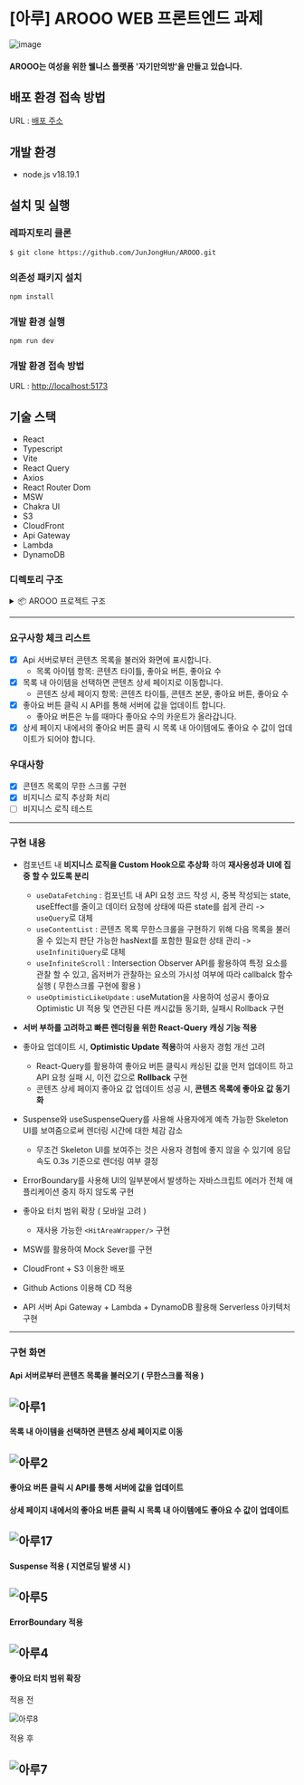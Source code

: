 # [아루] AROOO WEB 프론트엔드 과제
![image](https://github.com/JunJongHun/AROOO/assets/90402926/3930a48d-f3bf-4b26-aacb-e9a901fcb1a5)

#### AROOO는 여성을 위한 웰니스 플랫폼 '자기만의방'을 만들고 있습니다.



## 배포 환경 접속 방법
URL : [배포 주소](https://d33bvz1hdswgqw.cloudfront.net)


## 개발 환경

- node.js v18.19.1

## 설치 및 실행
### 레파지토리 클론

```bash
$ git clone https://github.com/JunJongHun/AROOO.git
```

### 의존성 패키지 설치

```bash
npm install
```

### 개발 환경 실행

```bash
npm run dev
```

### 개발 환경 접속 방법
URL : <http://localhost:5173>

## 기술 스택

- React
- Typescript
- Vite
- React Query
- Axios
- React Router Dom
- MSW
- Chakra UI
- S3
- CloudFront
- Api Gateway
- Lambda
- DynamoDB

### 디렉토리 구조
<details>
<summary>📦 AROOO 프로젝트 구조</summary>

```bash
📦AROOO
 ┣ 📂.github
 ┃ ┗ 📂workflows
 ┃ ┃ ┗ 📜main.yaml
 ┣ 📂public
 ┃ ┣ 📜arooo_favicon.png
 ┃ ┗ 📜mockServiceWorker.js
 ┣ 📂src
 ┃ ┣ 📂apis
 ┃ ┃ ┣ 📜config.ts
 ┃ ┃ ┗ 📜contents.ts
 ┃ ┣ 📂assets
 ┃ ┃ ┗ 📜arooo.png
 ┃ ┣ 📂components
 ┃ ┃ ┣ 📜ContentItem.tsx
 ┃ ┃ ┣ 📜ContentList.tsx
 ┃ ┃ ┣ 📜Fallback.tsx
 ┃ ┃ ┣ 📜Header.tsx
 ┃ ┃ ┣ 📜HitAreaWrapper.tsx
 ┃ ┃ ┣ 📜QueryErrorBoundary.tsx
 ┃ ┃ ┗ 📜SkeletonContentList.tsx
 ┃ ┣ 📂hooks
 ┃ ┃ ┣ 📜useInfiniteScroll.tsx
 ┃ ┃ ┗ 📜useOptimisticLikeUpdate.tsx
 ┃ ┣ 📂mocks
 ┃ ┃ ┣ 📜browsers.ts
 ┃ ┃ ┣ 📜data.ts
 ┃ ┃ ┗ 📜handlers.ts
 ┃ ┣ 📂pages
 ┃ ┃ ┣ 📜ContentDetailPage.tsx
 ┃ ┃ ┣ 📜ContentListPage.tsx
 ┃ ┃ ┗ 📜RootLayout.tsx
 ┃ ┣ 📂styles
 ┃ ┃ ┗ 📜theme.ts
 ┃ ┣ 📜main.tsx
 ┃ ┣ 📜queryClient.ts
 ┃ ┣ 📜router.tsx
 ┃ ┣ 📜types.ts
 ┃ ┗ 📜vite-env.d.ts
 ┣ 📜.eslintrc.cjs
 ┣ 📜.gitignore
 ┣ 📜.gitmessage.txt
 ┣ 📜README.md
 ┣ 📜buildspec.yaml
 ┣ 📜index.html
 ┣ 📜package-lock.json
 ┣ 📜package.json
 ┣ 📜tsconfig.json
 ┣ 📜tsconfig.node.json
 ┗ 📜vite.config.ts
```

</details>

---
### 요구사항 체크 리스트

- [x] Api 서버로부터 콘텐츠 목록을 불러와 화면에 표시합니다.
    - 목록 아이템 항목: 콘텐츠 타이틀, 좋아요 버튼, 좋아요 수
- [x] 목록 내 아이템을 선택하면 콘텐츠 상세 페이지로 이동합니다.
    - 콘텐츠 상세 페이지 항목: 콘텐츠 타이틀, 콘텐츠 본문, 좋아요 버튼, 좋아요 수
- [x] 좋아요 버튼 클릭 시 API를 통해 서버에 값을 업데이트 합니다.
    - 좋아요 버튼은 누를 때마다 좋아요 수의 카운트가 올라갑니다.
- [x] 상세 페이지 내에서의 좋아요 버튼 클릭 시 목록 내 아이템에도 좋아요 수 값이 업데이트가 되어야 합니다.

### 우대사항
- [x] 콘텐츠 목록의 무한 스크롤 구현
- [x] 비지니스 로직 추상화 처리
- [ ] 비지니스 로직 테스트
---
### 구현 내용
- 컴포넌트 내 **비지니스 로직을 Custom Hook으로 추상화** 하여 **재사용성과 UI에 집중 할 수 있도록 분리**
  - `useDataFetching` : 컴포넌트 내 API 요청 코드 작성 시, 중복 작성되는 state, useEffect를 줄이고 데이터 요청에 상태에 따른 state를 쉽게 관리 -> `useQuery`로 대체
  - `useContentList` : 콘텐츠 목록 무한스크롤을 구현하기 위해 다음 목록을 불러올 수 있는지 판단 가능한 hasNext를 포함한 필요한 상태 관리 -> `useInfinitiQuery`로 대체
  - `useInfiniteScroll` : Intersection Observer API를 활용하여 특정 요소를 관찰 할 수 있고, 옵저버가 관찰하는 요소의 가시성 여부에 따라 callbalck 함수 실행 ( 무한스크롤 구현에 활용 )
  - `useOptimisticLikeUpdate` : useMutation을 사용하여 성공시 좋아요 Optimistic UI 적용 및 연관된 다른 캐시값들 동기화, 실패시 Rollback 구현
    
- **서버 부하를 고려하고 빠른 렌더링을 위한 React-Query 캐싱 기능 적용**

- 좋아요 업데이트 시, **Optimistic Update 적용**하여 사용자 경험 개선 고려
  - React-Query를 활용하여 좋아요 버튼 클릭시 캐싱된 값을 먼저 업데이트 하고 API 요청 실패 시, 이전 값으로 **Rollback** 구현
  - 콘텐츠 상세 페이지 좋아요 값 업데이트 성공 시, **콘텐츠 목록에 좋아요 값 동기화**

- Suspense와 useSuspenseQuery를 사용해 사용자에게 예측 가능한 Skeleton UI를 보여줌으로써 렌더링 시간에 대한 체감 감소
  - 무조건 Skeleton UI를 보여주는 것은 사용자 경험에 좋지 않을 수 있기에 응답 속도 0.3s 기준으로 렌더링 여부 결정

- ErrorBoundary를 사용해 UI의 일부분에서 발생하는 자바스크립트 에러가 전체 애플리케이션 중지 하지 않도록 구현

- 좋아요 터치 범위 확장 ( 모바일 고려 )
  - 재사용 가능한 `<HitAreaWrapper/>` 구현

- MSW를 활용하여 Mock Sever를 구현 

- CloudFront + S3 이용한 배포

- Github Actions 이용해 CD 적용

- API 서버 Api Gateway + Lambda + DynamoDB 활용해 Serverless 아키텍처 구현

---
### 구현 화면

#### Api 서버로부터 콘텐츠 목록을 불러오기 ( 무한스크롤 적용 )

![아루1](https://github.com/JunJongHun/AROOO/assets/90402926/fd89547f-fde8-49bd-8db1-746b446ae55b)
---


#### 목록 내 아이템을 선택하면 콘텐츠 상세 페이지로 이동

![아루2](https://github.com/JunJongHun/AROOO/assets/90402926/bb8c3112-0ef5-4ff7-9793-a6d49e859865)
---

#### 좋아요 버튼 클릭 시 API를 통해 서버에 값을 업데이트
#### 상세 페이지 내에서의 좋아요 버튼 클릭 시 목록 내 아이템에도 좋아요 수 값이 업데이트

![아루17](https://github.com/JunJongHun/AROOO/assets/90402926/386fb2b8-2a0a-4728-bbb5-7cadee17905b)
---

#### Suspense 적용 ( 지연로딩 발생 시 )

![아루5](https://github.com/JunJongHun/AROOO/assets/90402926/d19c8856-f7ed-4b78-b9a7-a23406b1fb9a)
---

#### ErrorBoundary 적용
   
![아루4](https://github.com/JunJongHun/AROOO/assets/90402926/dbae83ea-df99-43f3-8c7b-adf89e97bc34)
---

#### 좋아요 터치 범위 확장 
   
적용 전

![아루8](https://github.com/JunJongHun/AROOO/assets/90402926/ce1953f7-2951-438f-8bb5-68a750dadc24)

적용 후

![아루7](https://github.com/JunJongHun/AROOO/assets/90402926/4cc5ea2c-9be8-4349-9acc-86ca9f3955a5)
---
